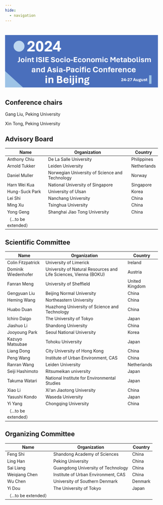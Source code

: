 ```yaml
---
hide:
  - navigation
---
```


# ![1706702643827](image/index/1706702643827.png)

## Conference chairs

Gang Liu, Peking University

Xin Tong, Peking University

## Advisory Board

| Name                  | Organization                                   | Country     |
| --------------------- | ---------------------------------------------- | ----------- |
| Anthony Chiu          | De La Salle University                         | Philippines |
| Arnold Tukker         | Leiden University                              | Netherlands |
| Daniel Muller         | Norwegian University of Science and Technology | Norway      |
| Harn Wei Kua          | National University of Singapore               | Singapore   |
| Hung-Suck Park        | University of Ulsan                            | Korea       |
| Lei Shi               | Nanchang University                            | China       |
| Ming Xu               | Tsinghua University                            | China       |
| Yong Geng             | Shanghai Jiao Tong University                  | China       |
| （...to be extended） |                                                |             |

## Scientific Committee

| Name                  | Organization                                                     | Country        |
| --------------------- | ---------------------------------------------------------------- | -------------- |
| Colin Fitzpatrick     | University of Limerick                                           | Ireland        |
| Dominik Wiedenhofer   | University of Natural Resources and Life Sciences, Vienna (BOKU) | Austria        |
| Fanran Meng           | University of Sheffield                                          | United Kingdom |
| Gengyuan Liu          | Beijing Normal University                                        | China          |
| Heming Wang           | Northeastern University                                          | China          |
| Huabo Duan            | Huazhong University of Science and Technology                    | China          |
| Ichiro Daigo          | The University of Tokyo                                          | Japan          |
| Jiashuo Li            | Shandong University                                              | China          |
| Jooyoung Park         | Seoul National University                                        | Korea          |
| Kazuyo Matsubae       | Tohoku University                                                | Japan          |
| Liang Dong            | City University of Hong Kong                                     | China          |
| Peng Wang             | Institute of Urban Environment, CAS                              | China          |
| Ranran Wang           | Leiden University                                                | Netherlands    |
| Seiji Hashimoto       | Ritsumeikan university                                           | Japan          |
| Takuma Watari         | National Institute for Environmental Studies                     | Japan          |
| Xiao Li               | Xi'an Jiaotong University                                        | China          |
| Yasushi Kondo         | Waseda University                                                | Japan          |
| Yi Yang               | Chongqing University                                             | China          |
| （...to be extended） |                                                                  |                |

## Organizing Committee

| Name                  | Organization                        | Country |
| --------------------- | ----------------------------------- | ------- |
| Feng Shi              | Shandong Academy of Sciences        | China   |
| Ling Han              | Peking University                   | China   |
| Sai Liang             | Guangdong University of Technology  | China   |
| Weiqiang Chen         | Institute of Urban Environment, CAS | China   |
| Wu Chen               | University of Southern Denmark      | Denmark |
| Yi Dou                | The University of Tokyo             | Japan   |
| （...to be extended） |                                     |         |
